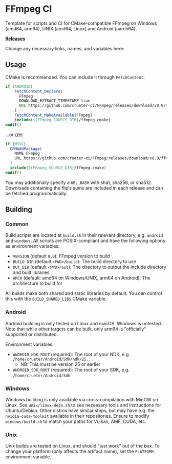 # FFmpeg CI

Template for scripts and CI for CMake-compatible FFmpeg on Windows (amd64, arm64), UNIX (amd64, Linux) and Android (aarch64).

[**Releases**](https://github.com/crueter-ci/FFmpeg/releases)

Change any necessary links, names, and variables here:

## Usage

CMake is recommended. You can include it through `FetchContent`:

```cmake
if (ANDROID)
    FetchContent_Declare(
      FFmpeg
      DOWNLOAD_EXTRACT_TIMESTAMP true
      URL https://github.com/crueter-ci/FFmpeg/releases/download/v8.0/ffmpeg-android-8.0.tar.zst
    )
    FetchContent_MakeAvailable(FFmpeg)
    include(${FFmpeg_SOURCE_DIR}/ffmpeg.cmake)
endif()
```

...or [`CPM`](https://github.com/cpm-cmake/CPM.cmake):

```cmake
if (MSVC)
  CPMAddPackage(
    NAME FFmpeg
    URL https://github.com/crueter-ci/FFmpeg/releases/download/v8.0/ffmpeg-windows-8.0.tar.zst
  )
  include(${FFmpeg_SOURCE_DIR}/ffmpeg.cmake)
endif()
```

You may additionally specify a `URL_HASH` with sha1, sha256, or sha512. Downloads containing the file's sums are included in each release and can be fetched programmatically.

## Building

### Common

Build scripts are located at `build.sh` in their relevant directory, e.g. `android` and `windows`. All scripts are POSIX-compliant and have the following options as environment variables:

- `VERSION` (default `8.0`): FFmpeg version to build
- `BUILD_DIR` (default `<PWD>/build`): The build directory to use
- `OUT_DIR` (default `<PWD>/out`): The directory to output the include directory and built libraries
- `ARCH` (default: amd64 on Windows/UNIX, arm64 on Android): The architecture to build for

All builds make both shared and static libraries by default. You can control this with the `BUILD_SHARED_LIBS` CMake variable.

### Android

Android building is only tested on Linux and macOS. Windows is untested. Note that while other targets can be built, only arm64 is "officially" supported or distributed.

Environment variables:

- `ANDROID_NDK_ROOT` (required): The root of your NDK, e.g. `/home/crueter/Android/Sdk/ndk/25...`
  * NB: This must be version 25 or earlier
- `ANDROID_SDK_ROOT` (required): The root of your SDK, e.g. `/home/crueter/Android/Sdk`

### Windows

Windows building is only available via cross-compilation with MinGW on Linux. See `unix/linux-deps.sh` to see necessary tools and instructions for Ubuntu/Debian. Other distros have similar steps, but may have e.g. the `nvidia-cuda-toolkit` available in their repositories. Ensure to modify `windows/build.sh` to match your paths for Vulkan, AMF, CUDA, etc.

### Unix

Unix builds are tested on Linux, and should "just work" out of the box. To change your platform (only affects the artifact name), set the `PLATFORM` environment variable.
